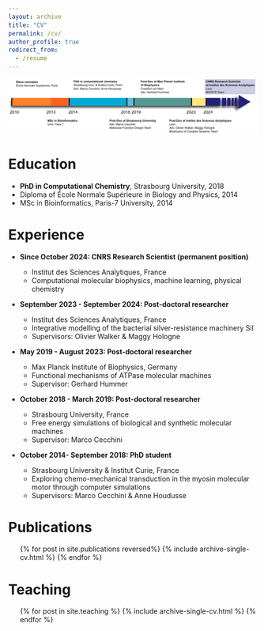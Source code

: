 ```yaml
---
layout: archive
title: "CV"
permalink: /cv/
author_profile: true
redirect_from:
  - /resume
---
```


![](/images/CV_frise_chronologique.png)

# Education

* **PhD in Computational Chemistry**, Strasbourg University, 2018 
* Diploma of École Normale Supérieure in Biology and Physics, 2014
* MSc in Bioinformatics, Paris-7 University, 2014

# Experience


* **Since October 2024: CNRS Research Scientist (permanent position)**
  * Institut des Sciences Analytiques, France
  * Computational molecular biophysics, machine learning, physical chemistry  

* **September 2023 - September 2024: Post-doctoral researcher**
  * Institut des Sciences Analytiques, France
  * Integrative modelling of the bacterial silver-resistance machinery Sil
  * Supervisors: Olivier Walker & Maggy Hologne
 
* **May 2019 - August 2023: Post-doctoral researcher**
  * Max Planck Institute of Biophysics, Germany
  * Functional mechanisms of ATPase molecular machines
  * Supervisor: Gerhard Hummer

* **October 2018 - March 2019: Post-doctoral researcher**
  * Strasbourg University, France
  * Free energy simulations of biological and synthetic molecular machines
  * Supervisor: Marco Cecchini

* **October 2014- September 2018: PhD student**
  * Strasbourg University & Institut Curie, France
  * Exploring chemo-mechanical transduction in the myosin molecular motor through computer simulations
  * Supervisors: Marco Cecchini & Anne Houdusse


# Publications

  <ol reversed>{% for post in site.publications reversed%}
    {% include archive-single-cv.html %}
  {% endfor %}</ol>
  
  
# Teaching

  <ul>{% for post in site.teaching %}
    {% include archive-single-cv.html %}
  {% endfor %}</ul>
  
